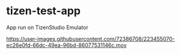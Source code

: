 # tizen-test-app

App run on TizenStudio Emulator


https://user-images.githubusercontent.com/72386708/223455070-ec26e0fd-66dc-49ea-96bd-86077531146c.mov

